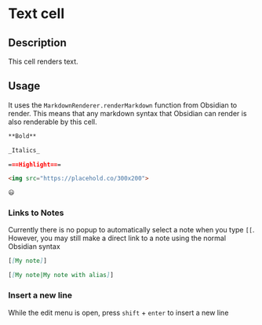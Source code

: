 # Text cell

## Description

This cell renders text.

## Usage

It uses the `MarkdownRenderer.renderMarkdown` function from Obsidian to render. This means that any markdown syntax that Obsidian can render is also renderable by this cell.

```markdown
**Bold**

_Italics_

===Highlight===

<img src="https://placehold.co/300x200">

😃
```

### Links to Notes

Currently there is no popup to automatically select a note when you type `[[`. However, you may still make a direct link to a note using the normal Obsidian syntax

```markdown
[[My note]]
```

```markdown
[[My note|My note with alias]]
```

### Insert a new line

While the edit menu is open, press `shift` + `enter` to insert a new line
